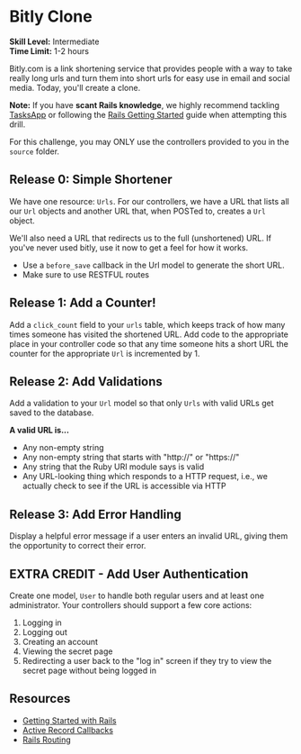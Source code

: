 # Bitly Clone

__Skill Level:__ Intermediate  
__Time Limit:__ 1-2 hours

Bitly.com is a link shortening service that provides people with a way to take really long urls and turn them into short urls for easy use in email and social media. Today, you'll create a clone.

__Note:__ If you have __scant Rails knowledge__, we highly recommend tackling [TasksApp](https://github.com/paircolumbus/TasksApp) or following the [Rails Getting Started](http://guides.rubyonrails.org/getting_started.html#creating-a-new-rails-project) guide when attempting this drill.

For this challenge, you may ONLY use the controllers provided to you in the `source` folder. 

## Release 0: Simple Shortener
We have one resource: `Urls`. For our controllers, we have a URL that lists all our `Url` objects and another URL that, when POSTed to, creates a `Url` object.

We'll also need a URL that redirects us to the full (unshortened) URL. If you've never used bitly, use it now to get a feel for how it works.
 
 - Use a `before_save` callback in the Url model to generate the short URL.
 - Make sure to use RESTFUL routes

## Release 1: Add a Counter! 
Add a `click_count` field to your `urls` table, which keeps track of how many times someone has visited the shortened URL. Add code to the appropriate place in your controller code so that any time someone hits a short URL the counter for the appropriate `Url` is incremented by 1.

## Release 2: Add Validations 
Add a validation to your `Url` model so that only `Urls` with valid URLs get saved to the database.

__A valid URL is...__
- Any non-empty string
- Any non-empty string that starts with "http://" or "https://"
- Any string that the Ruby URI module says is valid
- Any URL-looking thing which responds to a HTTP request, i.e., we actually check to see if the URL is accessible via HTTP

## Release 3: Add Error Handling
Display a helpful error message if a user enters an invalid URL, giving them the opportunity to correct their error.

## EXTRA CREDIT - Add User Authentication
Create one model, `User` to handle both regular users and at least one administrator. Your controllers should support a few core actions:

1. Logging in
2. Logging out
3. Creating an account
4. Viewing the secret page
5. Redirecting a user back to the "log in" screen if they try to view the secret page without being logged in

## Resources
- [Getting Started with Rails](http://guides.rubyonrails.org/getting_started.html#creating-a-new-rails-project)
- [Active Record Callbacks](http://guides.rubyonrails.org/active_record_callbacks.html)
- [Rails Routing](http://guides.rubyonrails.org/routing.html)
